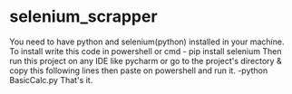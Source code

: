 # selenium_scrapper
You need to have python and selenium(python) installed in your machine.
 To install write this code in powershell or cmd -
                                                  pip install selenium
Then run this project on any IDE like pycharm or go to the project's directory & copy this following lines then paste on powershell and run it.
                                                                                                                                            -python BasicCalc.py 
That's it.
